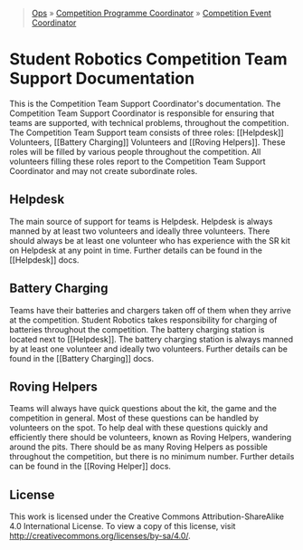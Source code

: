 > [Ops](https://bitbucket.org/srobo/ops-manual/wiki/Home) » [Competition Programme Coordinator](https://bitbucket.org/rspanton/sr-comp-programme/wiki/Home) » [Competition Event Coordinator](https://bitbucket.org/rspanton/sr-event-coord/wiki/Home)

# Student Robotics Competition Team Support Documentation

This is the Competition Team Support Coordinator's documentation. The Competition Team Support Coordinator is responsible for ensuring that teams are supported, with technical problems, throughout the competition. The Competition Team Support team consists of three roles: [[Helpdesk]] Volunteers, [[Battery Charging]] Volunteers and [[Roving Helpers]]. These roles will be filled by various people throughout the competition. All volunteers filling these roles report to the Competition Team Support Coordinator and may not create subordinate roles.

## Helpdesk
The main source of support for teams is Helpdesk. Helpdesk is always manned by at least two volunteers and ideally three volunteers. There should always be at least one volunteer who has experience with the SR kit on Helpdesk at any point in time. Further details can be found in the [[Helpdesk]] docs.

## Battery Charging
Teams have their batteries and chargers taken off of them when they arrive at the competition. Student Robotics takes responsibility for charging of batteries throughout the competition. The battery charging station is located next to [[Helpdesk]]. The battery charging station is always manned by at least one volunteer and ideally two volunteers. Further details can be found in the [[Battery Charging]] docs.

## Roving Helpers
Teams will always have quick questions about the kit, the game and the competition in general. Most of these questions can be handled by volunteers on the spot. To help deal with these questions quickly and efficiently there should be volunteers, known as Roving Helpers, wandering around the pits. There should be as many Roving Helpers as possible throughout the competition, but there is no minimum number. Further details can be found in the [[Roving Helper]] docs.

## License
This work is licensed under the Creative Commons Attribution-ShareAlike 4.0 International License. To view a copy of this license, visit http://creativecommons.org/licenses/by-sa/4.0/.